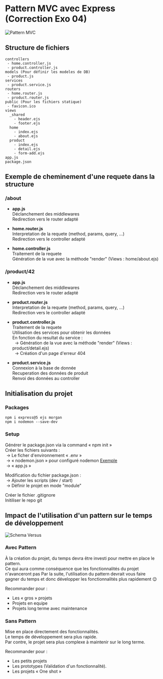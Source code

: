 # Pattern MVC avec Express (Correction Exo 04)

![Pattern MVC](ressources/pattern_mvc.png)

## Structure de fichiers
```
controllers
 - home.controller.js
 - product.controller.js
models (Pour définir les modeles de DB)
 - product.js
services
 - product.service.js
routers
 - home.router.js
 - product.router.js
public (Pour les fichiers statique)
 - favicon.ico
views
  _shared
    - header.ejs
    - footer.ejs
  home
    - index.ejs
    - about.ejs
  product
    - index.ejs
    - detail.ejs
    - form-add.ejs
app.js
package.json
```

## Exemple de cheminement d'une requete dans la structure
### /about
- **app.js** \
Déclanchement des middlewares \
Redirection vers le router adapté

- **home.router.js** \
Interpretation de la requete (method, params, query, ...) \
Redirection vers le controller adapté

- **home.controller.js** \
Traitement de la requete \
Génération de la vue avec la méthode "render" (Views : home/about.ejs)

### /product/42
- **app.js** \
Déclanchement des middlewares \
Redirection vers le router adapté

- **product.router.js** \
Interpretation de la requete (method, params, query, ...) \
Redirection vers le controller adapté

- **product.controller.js** \
Traitement de la requete \
Utilisation des services pour obtenir les données \
En fonction du resultat du service : \
  → Génération de la vue avec la méthode "render" (Views : product/detail.ejs) \
  → Création d'un page d'erreur 404

- **product.service.js** \
Connexion à la base de donnée \
Recuperation des données de produit \
Renvoi des données au controller

## Initialisation du projet

### Packages
```
npm i express@5 ejs morgan
npm i nodemon --save-dev
```

### Setup
Générer le package.json via la command « npm init » \
Créer les fichiers suivants : \
 → Le ficher d'environnement « .env » \
 → « nodemon.json » pour configuré nodemon [Exemple](https://github.com/remy/nodemon/blob/master/doc/sample-nodemon.md) \
 → « app.js »


Modification du fichier package.json : \
 → Ajouter les scripts (dev / start) \
 → Définir le projet en mode "module"


Créer le fichier .gitignore \
Initiliser le repo git

## Impact de l'utilisation d'un pattern sur le temps de développement
![Schema Versus](ressources/dev_time_pattern.png)

### Avec Pattern
À la création du projet, du temps devra être investi pour mettre en place le pattern. \
Ce qui aura comme conséquence que les fonctionnalités du projet n'avanceront pas
Par la suite, l'utilisation du pattern devrait vous faire gagner du temps et donc développer les fonctionnalités plus rapidement 😉

Recommander pour :
- Les « gros » projets
- Projets en equipe
- Projets long terme avec maintenance

### Sans Pattern
Mise en place directement des fonctionnalités. \
Le temps de développement sera plus rapide. \
Par contre, le projet sera plus complexe à maintenir sur le long terme. 

Recommander pour :
- Les petits projets
- Les prototypes (Validation d'un fonctionnalité).
- Les projets « One shot »